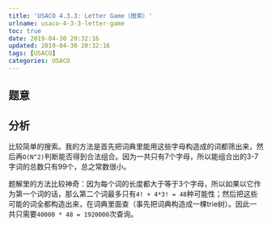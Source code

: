 ```yaml
---
title: 'USACO 4.3.3: Letter Game（搜索）'
urlname: usaco-4-3-3-letter-game
toc: true
date: 2019-04-30 20:32:16
updated: 2019-04-30 20:32:16
tags: [USACO]
categories: USACO
---
```


## 题意

## 分析

比较简单的搜索。我的方法是首先把词典里能用这些字母构造成的词都筛出来，然后再`O(N^2)`判断能否得到合法组合。因为一共只有7个字母，所以能组合出的3-7字词的总数只有99个，总之常数很小。

题解里的方法比较神奇：因为每个词的长度都大于等于3个字母，所以如果以它作为第一个词的话，那么第二个词最多只有`4! + 4*3! = 48`种可能性；然后把这些可能的词全都构造出来，在词典里面查（事先把词典构造成一棵trie树）。因此一共只需要`40000 * 48 = 1920000`次查询。
